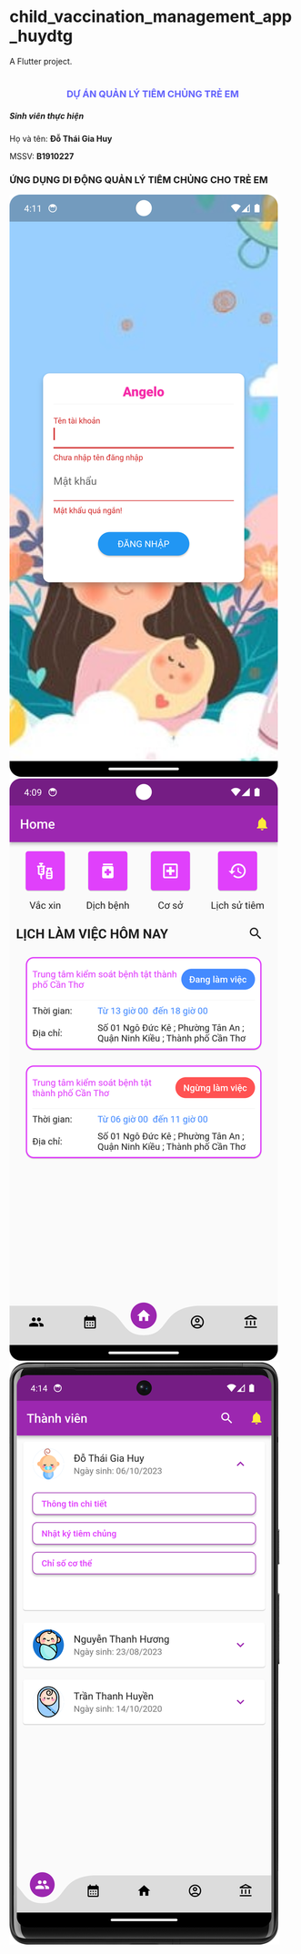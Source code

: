 # child_vaccination_management_app_huydtg

A Flutter project.

#

<h3 style="color: #6262fc; text-align: center">DỰ ÁN QUẢN LÝ TIÊM CHỦNG TRẺ EM</h3>
<h5>Sinh viên thực hiện</h5>
<p>Họ và tên: <strong>Đỗ Thái Gia Huy</strong></p>
<p>MSSV: <strong>B1910227</strong></p>

<h3>ỨNG DỤNG DI ĐỘNG QUẢN LÝ TIÊM CHỦNG CHO TRẺ EM</h3>

<img src="./assets/demo/login.png" />
<br>
<img src="./assets/demo/main.png" />
<br>
<img src="./assets/demo/children.png" />